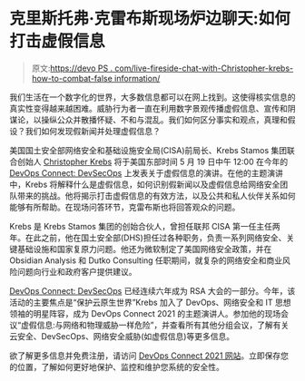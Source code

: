# 克里斯托弗·克雷布斯现场炉边聊天:如何打击虚假信息

> 原文:[https://devo PS . com/live-fireside-chat-with-Christopher-krebs-how-to-combat-false information/](https://devops.com/live-fireside-chat-with-christopher-krebs-how-to-combat-disinformation/)

我们生活在一个数字化的世界，大多数信息都可以在网上找到。这使得核实信息的真实性变得越来越困难。威胁行为者一直在利用数字景观传播虚假信息、宣传和阴谋论，以操纵公众并散播怀疑、不和与混乱。我们如何区分事实和观点，真理和假设？我们如何发现假新闻并处理虚假信息？

美国国土安全部网络安全和基础设施安全局(CISA)前局长、Krebs Stamos 集团联合创始人 [Christopher Krebs](https://devops.com/christopher-krebs-to-keynote-in-live-fireside-chat-qa-session-at-devops-connect-devsecops-at-rsa-conference-2021/) 将于美国东部时间 5 月 19 日中午 12:00 在今年的 [DevOps Connect: DevSecOps](https://www.mediaopsevents.com/devopsconnect) 上发表关于虚假信息的演讲。在他的主题演讲中，Krebs 将解释什么是虚假信息，如何识别假新闻以及虚假信息给网络安全团队带来的挑战。他将揭示打击虚假信息的有效方法，以及公共和私人伙伴关系如何能够有所帮助。在现场问答环节，克雷布斯也将回答观众的问题。

Krebs 是 Krebs Stamos 集团的创始合伙人，曾担任联邦 CISA 第一任主任两年。在此之前，他在国土安全部(DHS)担任过各种职务，负责一系列网络安全、关键基础设施和国家复原力问题。他还为微软制定了美国网络安全政策，并在 Obsidian Analysis 和 Dutko Consulting 任职期间，就复杂的网络安全和商业风险问题向行业和政府客户提供建议。

[DevOps Connect: DevSecOps](https://www.mediaopsevents.com/devopsconnect) 已经连续六年成为 RSA 大会的一部分。今年，该活动的主要焦点是“保护云原生世界”Krebs 加入了 DevOps、网络安全和 IT 思想领袖的明星阵容，成为 DevOps Connect 2021 的主题演讲人。参加他的现场会议“虚假信息:与网络和物理威胁一样危险”，并查看所有其他分组会议，了解有关云安全、DevSecOps、网络安全威胁(如虚假信息)等更多信息。

欲了解更多信息并免费注册，请访问 [DevOps Connect 2021 网站](https://www.mediaopsevents.com/devopsconnect)。立即保存您的位置，了解如何更好地保护、监控和维护您系统的安全性。